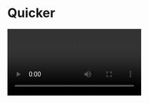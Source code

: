 # Quicker
<html>
<head>
<meta charset="utf-8">
<script src="https://github.com/lmvcl/Quicker/raw/master/jquery.min.js">
</script>
<link rel="stylesheet" href="https://github.com/lmvcl/Quicker/raw/master/style.css">
<script src="https://github.com/lmvcl/Quicker/raw/master/hls.min.js">
</script>
</head>
<body>
<Script language="javascript">
var urls = getQueryVariable("urls");
</Script>
<video id="video" class="zoomed_mode" controls="" src="http://yi.jingdianzuida.com/20190905/f7SNXzSM/index.m3u8"></video>
<script src="https://github.com/lmvcl/Quicker/raw/master/global.js"></script>
<script src="https://github.com/lmvcl/Quicker/raw/master/player.js"></script>
</body>
</html>
